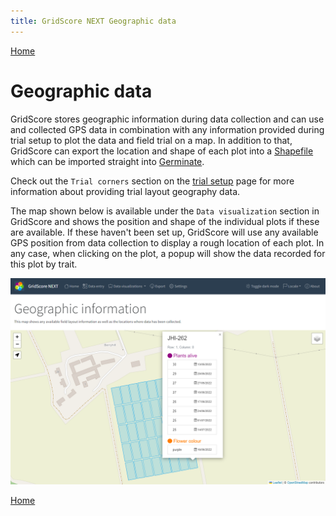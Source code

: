 ```yaml
---
title: GridScore NEXT Geographic data
---
```


<a href="index.html" class="btn btn-dark">Home</a>

# Geographic data

GridScore stores geographic information during data collection and can use and collected GPS data in combination with any information provided during trial setup to plot the data and field trial on a map. In addition to that, GridScore can export the location and shape of each plot into a [Shapefile](https://doc.arcgis.com/en/arcgis-online/reference/shapefiles.htm) which can be imported straight into [Germinate](https://ics.hutton.ac.uk/get-germinate).

Check out the `Trial corners` section on the <a href="trial-setup.html">trial setup</a> page for more information about providing trial layout geography data.

The map shown below is available under the `Data visualization` section in GridScore and shows the position and shape of the individual plots if these are available. If these haven't been set up, GridScore will use any available GPS position from data collection to display a rough location of each plot. In any case, when clicking on the plot, a popup will show the data recorded for this plot by trait.

<img src="img/geography-map.png" style="max-width: 100%;" alt="Geographic information plotted on a map">

<a href="index.html" class="btn btn-dark">Home</a>